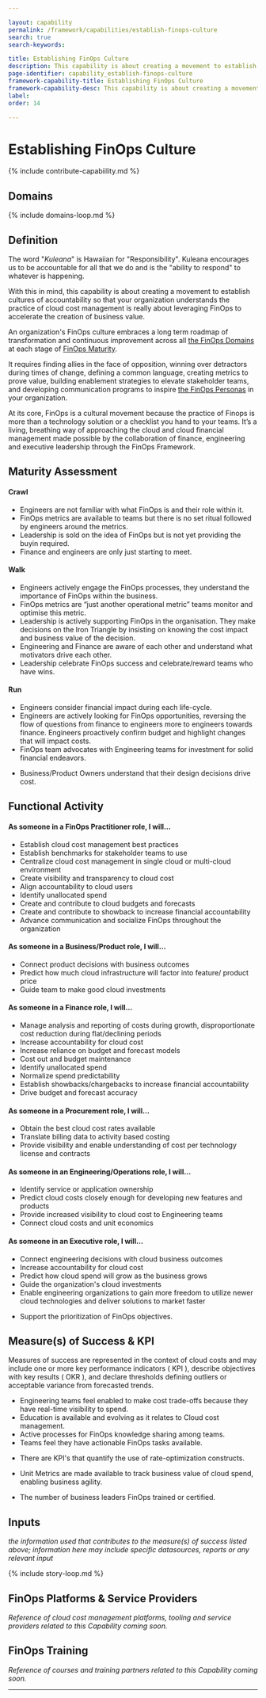 ```yaml
---

layout: capability
permalink: /framework/capabilities/establish-finops-culture
search: true
search-keywords:

title: Establishing FinOps Culture
description: This capability is about creating a movement to establish cultures of accountability so that your organization understands the practice of cloud cost management is really about leveraging FinOps to accelerate the creation of business value.
page-identifier: capability_establish-finops-culture
framework-capability-title: Establishing FinOps Culture
framework-capability-desc: This capability is about creating a movement to establish cultures of accountability so that your organization understands the practice of cloud cost management is really about leveraging FinOps to accelerate the creation of business value.
label:
order: 14

---
```


# Establishing FinOps Culture

{% include contribute-capabiility.md %}

## Domains
<!-- _x-ref to the FinOps Domain(s) to which this Capability corresponds_ -->
{% include domains-loop.md %}


## Definition
The word "_Kuleana_" is Hawaiian for "Responsibility".  Kuleana encourages us to be accountable for all that we do and is the "ability to respond" to whatever is happening.

With this in mind, this capability is about creating a movement to establish cultures of accountability so that your organization understands the practice of cloud cost management is really about leveraging FinOps to accelerate the creation of business value.

An organization's FinOps culture embraces a long term roadmap of transformation and continuous improvement across all [the FinOps Domains](https://www.finops.org/framework/domains/) at each stage of [FinOps Maturity](https://www.finops.org/framework/maturity-model/).  

It requires finding allies in the face of opposition, winning over detractors during times of change, defining a common language, creating metrics to prove value, building enablement strategies to elevate stakeholder teams, and developing communication programs to inspire [the FinOps Personas](https://www.finops.org/framework/personas/) in your organization.

At its core, FinOps is a cultural movement because the practice of Finops is more than a technology solution or a checklist you hand to your teams. It’s a living, breathing way of approaching the cloud and cloud financial management made possible by the collaboration of finance, engineering and executive leadership through the FinOps Framework.




## Maturity Assessment
#### Crawl
* Engineers are not familiar with what FinOps is and their role within it.
* FinOps metrics are available to teams but there is no set ritual followed by engineers around the metrics.
* Leadership is sold on the idea of FinOps but is not yet providing the buyin required.
* Finance and engineers are only just starting to meet.

#### Walk
* Engineers actively engage the FinOps processes, they understand the importance of FinOps within the business.
* FinOps metrics are “just another operational metric” teams monitor and optimise this metric.
* Leadership is actively supporting FinOps in the organisation. They make decisions on the Iron Triangle by insisting on knowing the cost impact and business value of the decision.
* Engineering and Finance are aware of each other and understand what motivators drive each other.
* Leadership celebrate FinOps success and celebrate/reward teams who have wins.

#### Run
* Engineers consider financial impact during each life-cycle.
* Engineers are actively looking for FinOps opportunities, reversing the flow of questions from finance to engineers more to engineers towards finance. Engineers proactively confirm budget and highlight changes that will impact costs.
* FinOps team advocates with Engineering teams for investment for solid financial endeavors.
- Business/Product Owners understand that their design decisions drive cost.



## Functional Activity

#### As someone in a FinOps Practitioner role, I will…
* Establish cloud cost management best practices
* Establish benchmarks for stakeholder teams to use
* Centralize cloud cost management in single cloud or multi-cloud environment
* Create visibility and transparency to cloud cost
* Align accountability to cloud users
* Identify unallocated spend
* Create and contribute to cloud budgets and forecasts
* Create and contribute to showback to increase financial accountability
* Advance communication and socialize FinOps throughout the organization


#### As someone in a Business/Product role, I will…
* Connect product decisions with business outcomes
* Predict how much cloud infrastructure will factor into feature/ product price
* Guide team to make good cloud investments


#### As someone in a Finance role, I will…
* Manage analysis and reporting of costs during growth, disproportionate cost reduction during flat/declining periods
* Increase accountability for cloud cost
* Increase reliance on budget and forecast models
* Cost out and budget maintenance
* Identify unallocated spend
* Normalize spend predictability
* Establish showbacks/chargebacks to increase financial accountability
* Drive budget and forecast accuracy


#### As someone in a Procurement role, I will…
* Obtain the best cloud cost rates available
* Translate billing data to activity based costing
* Provide visibility and enable understanding of cost per technology license and contracts


#### As someone in an Engineering/Operations role, I will...
* Identify service or application ownership
* Predict cloud costs closely enough for developing new features and products
* Provide increased visibility to cloud cost to Engineering teams
* Connect cloud costs and unit economics


#### As someone in an Executive role, I will…
* Connect engineering decisions with cloud business outcomes
* Increase accountability for cloud cost
* Predict how cloud spend will grow as the business grows
* Guide the organization's cloud investments
* Enable engineering organizations to gain more freedom to utilize newer cloud technologies and deliver solutions to market faster
- Support the prioritization of FinOps objectives.




## Measure(s) of Success & KPI
Measures of success are represented in the context of cloud costs and may include one or more key performance indicators ( KPI ), describe objectives with key results ( OKR ), and declare thresholds defining outliers or acceptable variance from forecasted trends.

* Engineering teams feel enabled to make cost trade-offs because they have real-time visibility to spend.
* Education is available and evolving as it relates to Cloud cost management.
* Active processes for FinOps knowledge sharing among teams.
* Teams feel they have actionable FinOps tasks available.
- There are KPI's that quantify the use of rate-optimization constructs.
* Unit Metrics are made available to track business value of cloud spend, enabling business agility.
- The number of business leaders FinOps trained or certified.



## Inputs
_the information used that contributes to the measure(s) of success listed above; information here may include specific datasources, reports or any relevant input_


<!-- ####### Real World Resources ####### -->

{% include story-loop.md %}


## FinOps Platforms & Service Providers
_Reference of cloud cost management platforms, tooling and service providers related to this Capability coming soon._


## FinOps Training
_Reference of courses and training partners related to this Capability coming soon._


---
